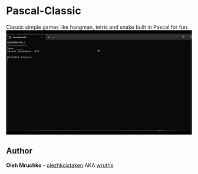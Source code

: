 # Pascal-Classic
Classic simple games like hangman, tetris and snake built in Pascal for fun.
![](images/git-preview.gif)


## Author
**Oleh Mruchko** - [olezhkoistaken](https://github.com/olezhkoistaken) AKA [wruthx](https://github.com/wruthx)

